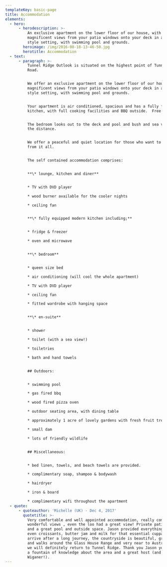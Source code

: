 ```yaml
---
templateKey: basic-page
title: Accommodation
elements:
  - hero:
      - herodescription: >-
          An exclusive apartment on the lower floor of our house, with
          magnificent views from your patio windows onto your deck in a resort
          style setting, with swimming pool and grounds.
        heroimage: /img/2016-08-18-13-46-50.jpg
        herotitle: Accommodation
  - text:
      - paragraph: >-
          Tunnel Ridge Outlook is situated on the highest point of Tunnel Ridge
          Road.


          We offer an exclusive apartment on the lower floor of our house, with
          magnificent views from your patio windows onto your deck in a resort
          style setting, with swimming pool and grounds.


          ​Your apartment is air conditioned, spacious and has a fully fitted
          kitchen, with full cooking facilities and BBQ outside.  Free wifi.


          The bedroom looks out to the deck and pool and bush and sea views in
          the distance.


          ​We offer a peaceful and quiet location for those who want to get away
          from it all.


          The self contained accommodation comprises:


          **\* lounge, kitchen and diner**


          * TV with DVD player

          * wood burner available for the cooler nights

          * ceiling fan


          **\* fully equipped modern kitchen including;**


          * fridge & freezer

          * oven and microwave


          **\* bedroom**


          * queen size bed

          * air conditioning (will cool the whole apartment)

          * TV with DVD player

          * ceiling fan

          * fitted wardrobe with hanging space


          **\* en-suite**


          * shower

          * toilet (with a sea view!)

          * toiletries

          * bath and hand towels


          ## Outdoors:


          * swimming pool

          * gas fired bbq

          * wood fired pizza oven

          * outdoor seating area, with dining table

          * approximately 1 acre of lovely gardens with fresh fruit trees

          * small dam

          * lots of friendly wildlife


          ## Miscellaneous:


          * bed linen, towels, and beach towels are provided.

          * complimentary soap, shampoo & bodywash

          * hairdryer

          * iron & board

          * complimentary wifi throughout the apartment
  - quote:
      - quoteauthor: 'Michelle (UK) - Dec 4, 2017'
        quotetitle: >-
          Very comfortable and well appointed accommodation, really comfy bed.
          wonderful views , even the loo had a great view! Private patio area
          and a great pool and outside space. Jason provided everything for us,
          even croissants, butter jam and milk for that essential cuppa when you
          arrive after a long journey, the countryside is beautiful, great views
          and walks around the Glass House Range and very near to Australia zoo.
          we will definitely return to Tunnel Ridge. Thank you Jason you’re are
          a fountain of knowledge about the area and a great host (and a
          Wiganer!).
---
```


